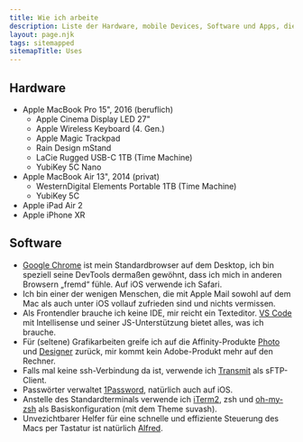 ```yaml
---
title: Wie ich arbeite
description: Liste der Hardware, mobile Devices, Software und Apps, die ich verwende
layout: page.njk
tags: sitemapped
sitemapTitle: Uses
---
```


## Hardware

-   Apple MacBook Pro 15", 2016 (beruflich)
    -   Apple Cinema Display LED 27"
    -   Apple Wireless Keyboard (4. Gen.)
    -   Apple Magic Trackpad
    -   Rain Design mStand
    -   LaCie Rugged USB-C 1TB (Time Machine)
    -   YubiKey 5C Nano
-   Apple MacBook Air 13", 2014 (privat)
    -   WesternDigital Elements Portable 1TB (Time Machine)
    -   YubiKey 5C
-   Apple iPad Air 2
-   Apple iPhone XR

## Software

-   [Google Chrome](https://www.google.com/intl/de_de/chrome/) ist mein Standardbrowser auf dem Desktop, ich bin speziell seine DevTools dermaßen gewöhnt, dass ich mich in anderen Browsern „fremd“ fühle. Auf iOS verwende ich Safari.
-   Ich bin einer der wenigen Menschen, die mit Apple Mail sowohl auf dem Mac als auch unter iOS vollauf zufrieden sind und nichts vermissen.
-   Als Frontendler brauche ich keine IDE, mir reicht ein Texteditor. [VS Code](https://code.visualstudio.com) mit Intellisense und seiner JS-Unterstützung bietet alles, was ich brauche.
-   Für (seltene) Grafikarbeiten greife ich auf die Affinity-Produkte [Photo](https://affinity.serif.com/de/photo/) und [Designer](https://affinity.serif.com/de/designer/) zurück, mir kommt kein Adobe-Produkt mehr auf den Rechner.
-   Falls mal keine ssh-Verbindung da ist, verwende ich [Transmit](https://panic.com/transmit/) als sFTP-Client.
-   Passwörter verwaltet [1Password](https://1password.com), natürlich auch auf iOS.
-   Anstelle des Standardterminals verwende ich [iTerm2](https://www.iterm2.com), zsh und [oh-my-zsh](https://ohmyz.sh/) als Basiskonfiguration (mit dem Theme suvash).
-   Unvezichtbarer Helfer für eine schnelle und effiziente Steuerung des Macs per Tastatur ist natürlich [Alfred](https://www.alfredapp.com).
